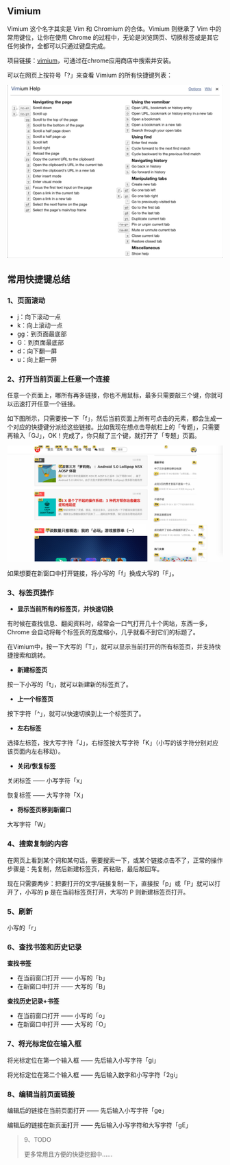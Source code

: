## Vimium

Vimium 这个名字其实是 Vim 和 Chromium 的合体。Vimium 则继承了 Vim 中的常用键位，让你在使用 Chrome 的过程中，无论是浏览网页、切换标签或是其它任何操作，全都可以只通过键盘完成。

项目链接：[vimium](https://github.com/philc/vimium)，可通过在chrome应用商店中搜索并安装。

可以在网页上按符号「?」来查看 Vimium 的所有快捷键列表：

![help](pic/vimium-help.jpg)

## 常用快捷键总结

### 1、页面滚动

- j：向下滚动一点
- k：向上滚动一点
- gg：到页面最底部
- G：到页面最底部
- d：向下翻一屏
- u：向上翻一屏

### 2、打开当前页面上任意一个连接

任意一个页面上，哪所有再多链接，你也不用鼠标，最多只需要敲三个键，你就可以迅速打开任意一个链接。

如下图所示，只需要按一下「f」，然后当前页面上所有可点击的元素，都会生成一个对应的快捷键分派给这些链接。比如我现在想点击导航栏上的「专题」，只需要再输入「GJ」，OK！完成了，你只敲了三个键，就打开了「专题」页面。

![label](pic/vimium-label.png)

如果想要在新窗口中打开链接，将小写的「f」换成大写的「F」。

### 3、标签页操作

- **显示当前所有的标签页，并快速切换**

有时候在查找信息、翻阅资料时，经常会一口气打开几十个网站，东西一多，Chrome 会自动将每个标签页的宽度缩小，几乎就看不到它们的标题了。

 在Vimium中，按一下大写的「T」，就可以显示当前打开的所有标签页，并支持快捷搜索和跳转。

- **新建标签页**

按一下小写的「t」，就可以新建新的标签页了。

- **上一个标签页**

按下字符「^」，就可以快速切换到上一个标签页了。

- **左右标签**

选择左标签，按大写字符「J」，右标签按大写字符「K」（小写的该字符分别对应该页面内左右移动）。

- **关闭/恢复标签**

关闭标签 —— 小写字符「x」

恢复标签 —— 大写字符「X」

- **将标签页移到新窗口**

大写字符「W」

### 4、搜索复制的内容

在网页上看到某个词和某句话，需要搜索一下，或某个链接点击不了，正常的操作步骤是：先复制，然后新建标签页，再粘贴，最后敲回车。

现在只需要两步：把要打开的文字/链接复制一下，直接按「p」或「P」就可以打开了，小写的 p 是在当前标签页打开，大写的 P 则新建标签页打开。 

### 5、刷新

小写的「r」

### 6、查找书签和历史记录

**查找书签**

- 在当前窗口打开 —— 小写的「b」
- 在新窗口中打开 —— 大写的「B」

**查找历史记录+书签**

- 在当前窗口打开 —— 小写的「o」
- 在新窗口中打开 —— 大写的「O」

### 7、将光标定位在输入框

将光标定位在第一个输入框 —— 先后输入小写字符「gi」

将光标定位在第二个输入框 —— 先后输入数字和小写字符「2gi」

### 8、编辑当前页面链接

编辑后的链接在当前页面打开 —— 先后输入小写字符「ge」

编辑后的链接在新页面打开 —— 先后输入小写字符和大写字符「gE」

> 9、TODO
>
> 更多常用且方便的快捷挖掘中……

